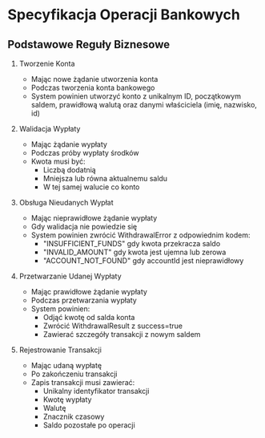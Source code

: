 # Specyfikacja Operacji Bankowych

## Podstawowe Reguły Biznesowe

1. Tworzenie Konta

   - Mając nowe żądanie utworzenia konta
   - Podczas tworzenia konta bankowego
   - System powinien utworzyć konto z unikalnym ID, początkowym saldem, prawidłową walutą oraz danymi właściciela (imię, nazwisko, id)

2. Walidacja Wypłaty

   - Mając żądanie wypłaty
   - Podczas próby wypłaty środków
   - Kwota musi być:
     - Liczbą dodatnią
     - Mniejsza lub równa aktualnemu saldu
     - W tej samej walucie co konto

3. Obsługa Nieudanych Wypłat

   - Mając nieprawidłowe żądanie wypłaty
   - Gdy walidacja nie powiedzie się
   - System powinien zwrócić WithdrawalError z odpowiednim kodem:
     - "INSUFFICIENT_FUNDS" gdy kwota przekracza saldo
     - "INVALID_AMOUNT" gdy kwota jest ujemna lub zerowa
     - "ACCOUNT_NOT_FOUND" gdy accountId jest nieprawidłowy

4. Przetwarzanie Udanej Wypłaty

   - Mając prawidłowe żądanie wypłaty
   - Podczas przetwarzania wypłaty
   - System powinien:
     - Odjąć kwotę od salda konta
     - Zwrócić WithdrawalResult z success=true
     - Zawierać szczegóły transakcji z nowym saldem

5. Rejestrowanie Transakcji
   - Mając udaną wypłatę
   - Po zakończeniu transakcji
   - Zapis transakcji musi zawierać:
     - Unikalny identyfikator transakcji
     - Kwotę wypłaty
     - Walutę
     - Znacznik czasowy
     - Saldo pozostałe po operacji

